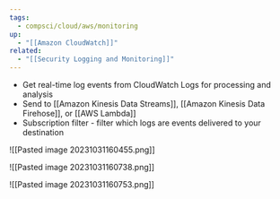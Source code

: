 ```yaml
---
tags:
  - compsci/cloud/aws/monitoring
up:
  - "[[Amazon CloudWatch]]"
related:
  - "[[Security Logging and Monitoring]]"
---
```

- Get real-time log events from CloudWatch Logs for processing and analysis
- Send to [[Amazon Kinesis Data Streams]], [[Amazon Kinesis Data Firehose]], or [[AWS Lambda]]
- Subscription filter - filter which logs are events delivered to your destination

![[Pasted image 20231031160455.png]]


![[Pasted image 20231031160738.png]]

![[Pasted image 20231031160753.png]]